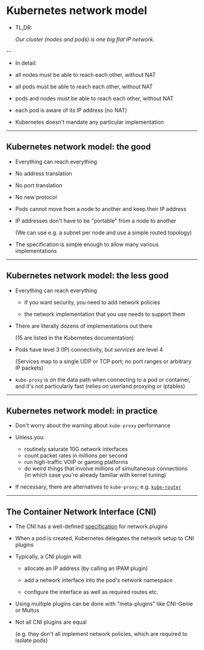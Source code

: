 # Kubernetes network model

- TL,DR:

  *Our cluster (nodes and pods) is one big flat IP network.*

--

- In detail:

 - all nodes must be able to reach each other, without NAT

 - all pods must be able to reach each other, without NAT

 - pods and nodes must be able to reach each other, without NAT

 - each pod is aware of its IP address (no NAT)

- Kubernetes doesn't mandate any particular implementation

---

## Kubernetes network model: the good

- Everything can reach everything

- No address translation

- No port translation

- No new protocol

- Pods cannot move from a node to another and keep their IP address

- IP addresses don't have to be "portable" from a node to another

  (We can use e.g. a subnet per node and use a simple routed topology)

- The specification is simple enough to allow many various implementations

---

## Kubernetes network model: the less good

- Everything can reach everything

  - if you want security, you need to add network policies

  - the network implementation that you use needs to support them

- There are literally dozens of implementations out there

  (15 are listed in the Kubernetes documentation)

- Pods have level 3 (IP) connectivity, but *services* are level 4

  (Services map to a single UDP or TCP port; no port ranges or arbitrary IP packets)

- `kube-proxy` is on the data path when connecting to a pod or container,
  <br/>and it's not particularly fast (relies on userland proxying or iptables)

---

## Kubernetes network model: in practice

- Don't worry about the warning about `kube-proxy` performance

- Unless you:

  - routinely saturate 10G network interfaces
  - count packet rates in millions per second
  - run high-traffic VOIP or gaming platforms
  - do weird things that involve millions of simultaneous connections
    <br/>(in which case you're already familiar with kernel tuning)

- If necessary, there are alternatives to `kube-proxy`; e.g.
  [`kube-router`](https://www.kube-router.io)

---

## The Container Network Interface (CNI)

- The CNI has a well-defined [specification](https://github.com/containernetworking/cni/blob/master/SPEC.md#network-configuration) for network plugins

- When a pod is created, Kubernetes delegates the network setup to CNI plugins

- Typically, a CNI plugin will:

  - allocate an IP address (by calling an IPAM plugin)

  - add a network interface into the pod's network namespace

  - configure the interface as well as required routes etc.

- Using multiple plugins can be done with "meta-plugins" like CNI-Genie or Multus

- Not all CNI plugins are equal

  (e.g. they don't all implement network policies, which are required to isolate pods)
